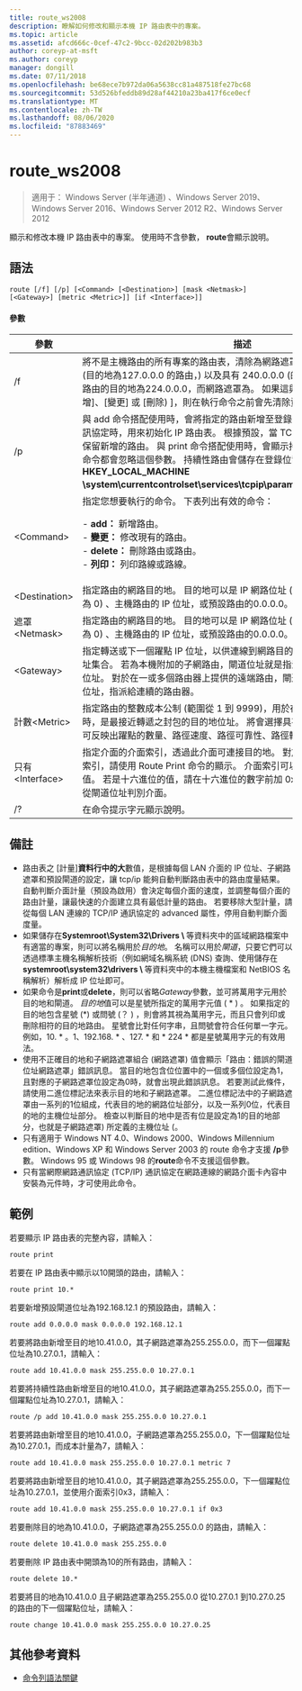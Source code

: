 ```yaml
---
title: route_ws2008
description: 瞭解如何修改和顯示本機 IP 路由表中的專案。
ms.topic: article
ms.assetid: afcd666c-0cef-47c2-9bcc-02d202b983b3
author: coreyp-at-msft
ms.author: coreyp
manager: dongill
ms.date: 07/11/2018
ms.openlocfilehash: be68ece7b972da06a5638cc81a487518fe27bc68
ms.sourcegitcommit: 53d526bfeddb89d28af44210a23ba417f6ce0ecf
ms.translationtype: MT
ms.contentlocale: zh-TW
ms.lasthandoff: 08/06/2020
ms.locfileid: "87883469"
---
```

# <a name="route_ws2008"></a>route_ws2008

> 適用于： Windows Server (半年通道) 、Windows Server 2019、Windows Server 2016、Windows Server 2012 R2、Windows Server 2012

顯示和修改本機 IP 路由表中的專案。 使用時不含參數， **route**會顯示說明。

## <a name="syntax"></a>語法
```
route [/f] [/p] [<Command> [<Destination>] [mask <Netmask>] [<Gateway>] [metric <Metric>]] [if <Interface>]]
```

#### <a name="parameters"></a>參數

|參數|描述|
|-------|--------|
|/f|將不是主機路由的所有專案的路由表，清除為網路遮罩) 的 (路由、回送網路路由 (目的地為127.0.0.0 的路由，) 以及具有 240.0.0.0 (的網路遮罩，或多播路由) 路由的目的地為224.0.0.0，而網路遮罩為。 如果這與其中一個命令 (，例如 [新增]、[變更] 或 [刪除) ]，則在執行命令之前會先清除資料表。|
|/p|與 add 命令搭配使用時，會將指定的路由新增至登錄，並在每次啟動 TCP/IP 通訊協定時，用來初始化 IP 路由表。 根據預設，當 TCP/IP 通訊協定啟動時，不會保留新增的路由。 與 print 命令搭配使用時，會顯示持續性路由清單。 所有其他命令都會忽略這個參數。 持續性路由會儲存在登錄位置， **HKEY_LOCAL_MACHINE \system\currentcontrolset\services\tcpip\parameters\persistentroutes**。|
|\<Command>|指定您想要執行的命令。 下表列出有效的命令：<p>-   **add：** 新增路由。<br />-   **變更：** 修改現有的路由。<br />-   **delete：** 刪除路由或路由。<br />-   **列印：** 列印路線或路線。|
|\<Destination>|指定路由的網路目的地。 目的地可以是 IP 網路位址 (其中網路位址的主機位設定為 0) 、主機路由的 IP 位址，或預設路由的0.0.0.0。|
|遮罩\<Netmask>|指定路由的網路目的地。 目的地可以是 IP 網路位址 (其中網路位址的主機位設定為 0) 、主機路由的 IP 位址，或預設路由的0.0.0.0。|
|\<Gateway>|指定轉送或下一個躍點 IP 位址，以供連線到網路目的地和子網路遮罩所定義的位址集合。 若為本機附加的子網路由，閘道位址就是指派給附加至子網之介面的 IP 位址。 對於在一或多個路由器上提供的遠端路由，閘道位址是可直接連線的 IP 位址，指派給連續的路由器。|
|計數\<Metric>|指定路由的整數成本公制 (範圍從 1 到 9999)，用於在路由表的多個路由中選擇時，是最接近轉遞之封包的目的地位址。 將會選擇具有最低公制的路由。 此公制可反映出躍點的數量、路徑速度、路徑可靠性、路徑輸送量或系統管理內容。|
|只有\<Interface>|指定介面的介面索引，透過此介面可連接目的地。 對於介面清單及其對應的介面索引，請使用 Route Print 命令的顯示。 介面索引可以使用十進位或十六進位的值。 若是十六進位的值，請在十六進位的數字前加 0x。 如果省略 if 參數，則會從閘道位址判別介面。|
|/?|在命令提示字元顯示說明。|

## <a name="remarks"></a>備註
- 路由表之 [計量]**資料行中的大**數值，是根據每個 LAN 介面的 IP 位址、子網路遮罩和預設閘道的設定，讓 tcp/ip 能夠自動判斷路由表中的路由度量結果。 自動判斷介面計量（預設為啟用）會決定每個介面的速度，並調整每個介面的路由計量，讓最快速的介面建立具有最低計量的路由。 若要移除大型計量，請從每個 LAN 連線的 TCP/IP 通訊協定的 advanced 屬性，停用自動判斷介面度量。
- 如果儲存在<strong>Systemroot\System32\Drivers \\ </strong>等資料夾中的區域網路檔案中有適當的專案，則可以將名稱用於*目的地*。 名稱可以用於*閘道*，只要它們可以透過標準主機名稱解析技術（例如網域名稱系統 (DNS) 查詢、使用儲存在<strong>systemroot\system32\drivers \\ </strong>等資料夾中的本機主機檔案和 NetBIOS 名稱解析）解析成 IP 位址即可。
- 如果命令是**print**或**delete**，則可以省略*Gateway*參數，並可將萬用字元用於目的地和閘道。 *目的地*值可以是星號所指定的萬用字元值 ( * ) 。 如果指定的目的地包含星號 (\*) 或問號 (？ ) ，則會將其視為萬用字元，而且只會列印或刪除相符的目的地路由。 星號會比對任何字串，且問號會符合任何單一字元。 例如，10. \* 。1、192.168. \* 、127. \* 和 \* 224 \* 都是星號萬用字元的有效用法。
- 使用不正確目的地和子網路遮罩組合 (網路遮罩) 值會顯示「路由：錯誤的閘道位址網路遮罩」錯誤訊息。 當目的地包含位位置中的一個或多個位設定為1，且對應的子網路遮罩位設定為0時，就會出現此錯誤訊息。 若要測試此條件，請使用二進位標記法來表示目的地和子網路遮罩。 二進位標記法中的子網路遮罩由一系列的1位組成，代表目的地的網路位址部分，以及一系列0位，代表目的地的主機位址部分。 檢查以判斷目的地中是否有位是設定為1的目的地部分，也就是子網路遮罩) 所定義的主機位址 (。
- 只有適用于 Windows NT 4.0、Windows 2000、Windows Millennium edition、Windows XP 和 Windows Server 2003 的 route 命令才支援 **/p**參數。 Windows 95 或 Windows 98 的**route**命令不支援這個參數。
- 只有當網際網路通訊協定 (TCP/IP) 通訊協定在網路連線的網路介面卡內容中安裝為元件時，才可使用此命令。

## <a name="examples"></a>範例
若要顯示 IP 路由表的完整內容，請輸入：
```
route print
```
若要在 IP 路由表中顯示以10開頭的路由，請輸入：
```
route print 10.*
```
若要新增預設閘道位址為192.168.12.1 的預設路由，請輸入：
```
route add 0.0.0.0 mask 0.0.0.0 192.168.12.1
```
若要將路由新增至目的地10.41.0.0，其子網路遮罩為255.255.0.0，而下一個躍點位址為10.27.0.1，請輸入：
```
route add 10.41.0.0 mask 255.255.0.0 10.27.0.1
```
若要將持續性路由新增至目的地10.41.0.0，其子網路遮罩為255.255.0.0，而下一個躍點位址為10.27.0.1，請輸入：
```
route /p add 10.41.0.0 mask 255.255.0.0 10.27.0.1
```
若要將路由新增至目的地10.41.0.0，子網路遮罩為255.255.0.0，下一個躍點位址為10.27.0.1，而成本計量為7，請輸入：
```
route add 10.41.0.0 mask 255.255.0.0 10.27.0.1 metric 7
```
若要將路由新增至目的地10.41.0.0，其子網路遮罩為255.255.0.0，下一個躍點位址為10.27.0.1，並使用介面索引0x3，請輸入：
```
route add 10.41.0.0 mask 255.255.0.0 10.27.0.1 if 0x3
```
若要刪除目的地為10.41.0.0，子網路遮罩為255.255.0.0 的路由，請輸入：
```
route delete 10.41.0.0 mask 255.255.0.0
```
若要刪除 IP 路由表中開頭為10的所有路由，請輸入：
```
route delete 10.*
```
若要將目的地為10.41.0.0 且子網路遮罩為255.255.0.0 從10.27.0.1 到10.27.0.25 的路由的下一個躍點位址，請輸入：
```
route change 10.41.0.0 mask 255.255.0.0 10.27.0.25
```

## <a name="additional-references"></a>其他參考資料
- [命令列語法關鍵](command-line-syntax-key.md)
